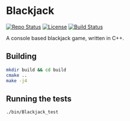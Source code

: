 # Blackjack


[![Repo Status](https://img.shields.io/badge/repo--status-under--development-orange)](https://github.com/guneykayim/blackjack)
[![License](https://img.shields.io/badge/licence-MIT-5a8d81)](https://github.com/guneykayim/blackjack/blob/master/LICENSE)
[![Build Status](https://github.com/guneykayim/blackjack/workflows/build/badge.svg)](https://github.com/guneykayim/blackjack)


A console based blackjack game, written in C++.

## Building

```sh
mkdir build && cd build
cmake ..
make -j4
```

## Running the tests

```sh
./bin/Blackjack_test 
```
